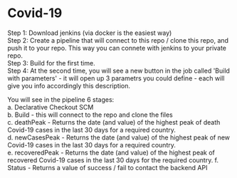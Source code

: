 # Covid-19

Step 1: Download jenkins (via docker is the easiest way)  
Step 2: Create a pipeline that will connect to this repo / clone this repo, and push it to your repo. This way you can connete with jenkins to your private repo.  
Step 3: Build for the first time.  
Step 4: At the second time, you will see a new button in the job called 'Build with parameters' - it will open up 3 parametrs you could define - each will give you info accordingly this description.  

You will see in the pipeline 6 stages:  
a. Declarative Checkout SCM  
b. Build - this will connect to the repo and clone the files  
c. deathPeak - Returns the date (and value) of the highest peak of death Covid-19 cases in the last 30 days for a required country.  
d. newCasesPeak - Returns the date (and value) of the highest peak of new Covid-19 cases in the last 30 days for a required country.  
e. recoveredPeak - Returns the date (and value) of the highest peak of recovered Covid-19 cases in the last 30 days for the required country. 
f. Status - Returns a value of success / fail to contact the backend API  
